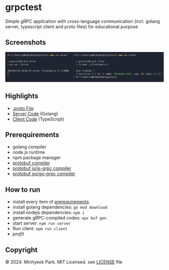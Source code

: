 # grpctest
Simple gRPC application with cross-language communication (incl. golang server, typescript client and proto files) for educational purpose

## Screenshots
![[here!](./docs/image.png)](./docs/image.png)

## Highlights
* [.proto File](./proto/users.proto)
* [Server Code](./server/main.go) (Golang)
* [Client Code](./client/main.ts) (TypeScript)

## Prerequirements
* golang compiler
* node.js runtime
* npm package manager
* [protobuf compiler](https://github.com/protocolbuffers/protobuf/releases)
* [protobuf js/js-grpc compiler](https://github.com/protocolbuffers/protobuf-javascript/releases)
* [protobuf go/go-grpc compiler](https://grpc.io/docs/languages/go/quickstart/#prerequisites)

## How to run
* install every item of [prerequirements](#prerequirements).
* install golang dependencies: `go mod download`
* install nodejs dependencies: `npm i`
* generate gRPC-compiled codes: `npx buf gen`
* start server: `npm run server`
* Run client: `npm run client`
* *profit*

## Copyright
&copy; 2024. Minhyeok Park. MIT Licensed. see [LICENSE](./LICENSE) file

